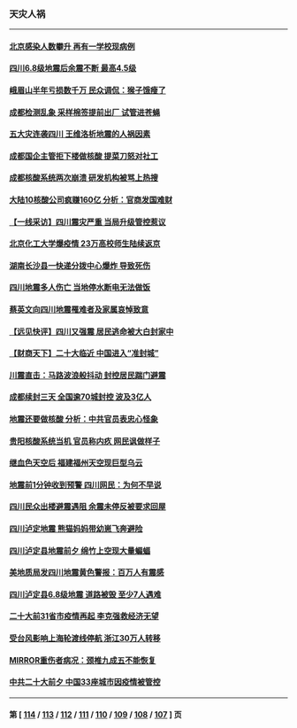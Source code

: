 ### 天灾人祸
---
#### [北京感染人数攀升  再有一学校现病例](../../pages/ncid280/n13818945.md) 
#### [四川6.8级地震后余震不断 最高4.5级](../../pages/ncid280/n13818875.md) 
#### [峨眉山半年亏损数千万 民众调侃：猴子饿瘦了](../../pages/ncid280/n13818910.md) 
#### [成都检测乱象 采样棉签提前出厂 试管进苍蝇](../../pages/ncid280/n13818802.md) 
#### [五大灾连袭四川 王维洛析地震的人祸因素](../../pages/ncid280/n13818635.md) 
#### [成都国企主管拒下楼做核酸 提菜刀怒对社工](../../pages/ncid280/n13818818.md) 
#### [成都核酸系统两次崩溃 研发机构被骂上热搜](../../pages/ncid280/n13818751.md) 
#### [大陆10核酸公司疯赚160亿 分析：官商发国难财](../../pages/ncid280/n13818632.md) 
#### [【一线采访】四川震灾严重 当局升级管控惹议](../../pages/ncid280/n13818410.md) 
#### [北京化工大学爆疫情 23万高校师生陆续返京](../../pages/ncid280/n13818275.md) 
#### [湖南长沙县一快递分拨中心爆炸 导致死伤](../../pages/ncid280/n13818462.md) 
#### [四川地震多人伤亡 当地停水断电无法做饭](../../pages/ncid280/n13818125.md) 
#### [蔡英文向四川地震罹难者及家属哀悼致意](../../pages/ncid280/n13818235.md) 
#### [【远见快评】四川又强震 居民逃命被大白封家中](../../pages/ncid280/n13818156.md) 
#### [【财商天下】二十大临近 中国进入“准封城”](../../pages/ncid280/n13817986.md) 
#### [川震直击：马路波浪般抖动 封控居民踹门避震](../../pages/ncid280/n13817998.md) 
#### [成都续封三天 全国逾70城封控 波及3亿人](../../pages/ncid280/n13817809.md) 
#### [地震还要做核酸 分析：中共官员表忠心怪象](../../pages/ncid280/n13817939.md) 
#### [贵阳核酸系统当机 官员称内疚 网民讽做样子](../../pages/ncid280/n13817807.md) 
#### [继血色天空后 福建福州天空现巨型乌云](../../pages/ncid280/n13817700.md) 
#### [地震前1分钟收到预警 四川网民：为何不早说](../../pages/ncid280/n13817692.md) 
#### [四川民众出楼避震遇阻 余震未停反被要求回屋](../../pages/ncid280/n13817657.md) 
#### [四川泸定地震 熊猫妈妈带幼崽飞奔避险](../../pages/ncid280/n13817678.md) 
#### [四川泸定县地震前夕 绵竹上空现大量蝙蝠](../../pages/ncid280/n13817588.md) 
#### [美地质局发四川地震黄色警报：百万人有震感](../../pages/ncid280/n13817610.md) 
#### [四川泸定县6.8级地震 道路被毁 至少7人遇难](../../pages/ncid280/n13817520.md) 
#### [二十大前31省市疫情再起 李克强救经济无望](../../pages/ncid280/n13817553.md) 
#### [受台风影响上海轮渡线停航 浙江30万人转移](../../pages/ncid280/n13817446.md) 
#### [MIRROR重伤者病况：颈椎九成五不能恢复](../../pages/ncid280/n13817332.md) 
#### [中共二十大前夕 中国33座城市因疫情被管控](../../pages/ncid280/n13817342.md) 

---
#### 第 [ [114](./114.md) / [113](./113.md) / [112](./112.md) / [111](./111.md) / [110](./110.md) / [109](./109.md) / [108](./108.md) / [107](./107.md) ] 页
